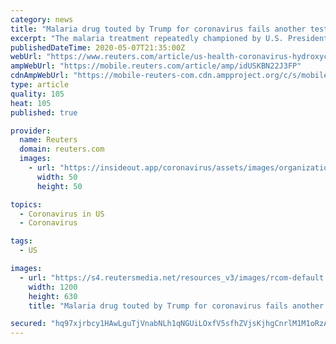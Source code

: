 ```yaml
---
category: news
title: "Malaria drug touted by Trump for coronavirus fails another test"
excerpt: "The malaria treatment repeatedly championed by U.S. President Donald Trump as a \"game changer\" in the fight against the novel coronavirus has again failed to show a benefit in patients hospitalized with COVID-19,"
publishedDateTime: 2020-05-07T21:35:00Z
webUrl: "https://www.reuters.com/article/us-health-coronavirus-hydroxychloroquine-idUSKBN22J3FP"
ampWebUrl: "https://mobile.reuters.com/article/amp/idUSKBN22J3FP"
cdnAmpWebUrl: "https://mobile-reuters-com.cdn.ampproject.org/c/s/mobile.reuters.com/article/amp/idUSKBN22J3FP"
type: article
quality: 105
heat: 105
published: true

provider:
  name: Reuters
  domain: reuters.com
  images:
    - url: "https://insideout.app/coronavirus/assets/images/organizations/reuters.com-50x50.jpg"
      width: 50
      height: 50

topics:
  - Coronavirus in US
  - Coronavirus

tags:
  - US

images:
  - url: "https://s4.reutersmedia.net/resources_v3/images/rcom-default.png"
    width: 1200
    height: 630
    title: "Malaria drug touted by Trump for coronavirus fails another test"

secured: "hq97xjrbcy1HAwLguTjVnabNLh1qNGUiLOxfV5sfhZVjsKjhgCnrlM1M1oRzA4pbcH/kPoRoKI5Y1qGLD4ff8qK2tJBJVW13+YBHx6/gV5Tug7Z/x+wfAyXKLmmD9NP87/r/2ArANyAA0XJ6kWseliRu7rb/bCEmvSnNSHUu+e1UjsDSJJ7FtJF3fma4yNz8L26oPLv4fwzkpZo3RD4xzLaxrY81q7Bdn/P3OeTDPupY7MAYpnCbWScp7Tk6YqMbIfFckA1NI/pWz3eO7lVMpZiphLQrhWggD4xRVsOSbBDp3isc4Oq1OPtAzt/+EI99;xOVDBGMO/4fgBWoJL0LToQ=="
---
```


